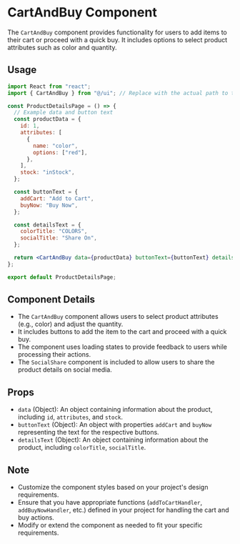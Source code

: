# CartAndBuy Component

The `CartAndBuy` component provides functionality for users to add items to their cart or proceed with a quick buy. It includes options to select product attributes such as color and quantity.

## Usage

```jsx
import React from "react";
import { CartAndBuy } from "@/ui"; // Replace with the actual path to the CartAndBuy component

const ProductDetailsPage = () => {
  // Example data and button text
  const productData = {
    id: 1,
    attributes: [
      {
        name: "color",
        options: ["red"],
      },
    ],
    stock: "inStock",
  };

  const buttonText = {
    addCart: "Add to Cart",
    buyNow: "Buy Now",
  };

  const detailsText = {
    colorTitle: "COLORS",
    socialTitle: "Share On",
  };

  return <CartAndBuy data={productData} buttonText={buttonText} detailsText={detailsText} />;
};

export default ProductDetailsPage;
```

## Component Details

- The `CartAndBuy` component allows users to select product attributes (e.g., color) and adjust the quantity.
- It includes buttons to add the item to the cart and proceed with a quick buy.
- The component uses loading states to provide feedback to users while processing their actions.
- The `SocialShare` component is included to allow users to share the product details on social media.

## Props

- `data` (Object): An object containing information about the product, including `id`, `attributes`, and `stock`.
- `buttonText` (Object): An object with properties `addCart` and `buyNow` representing the text for the respective buttons.
- `detailsText` (Object): An object containing information about the product, including `colorTitle`, `socialTitle`.

## Note

- Customize the component styles based on your project's design requirements.
- Ensure that you have appropriate functions (`addToCartHandler`, `addBuyNowHandler`, etc.) defined in your project for handling the cart and buy actions.
- Modify or extend the component as needed to fit your specific requirements.
